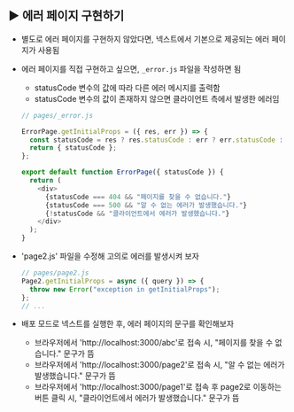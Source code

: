 ## ▶ 에러 페이지 구현하기

- 별도로 에러 페이지를 구현하지 않았다면, 넥스트에서 기본으로 제공되는 에러 페이지가 사용됨

- 에러 페이지를 직접 구현하고 싶으면, `_error.js` 파일을 작성하면 됨

  - statusCode 변수의 값에 따라 다른 에러 메시지를 출력함
  - statusCode 변수의 값이 존재하지 않으면 클라이언트 측에서 발생한 에러임

  ```js
  // pages/_error.js

  ErrorPage.getInitialProps = ({ res, err }) => {
    const statusCode = res ? res.statusCode : err ? err.statusCode : null;
    return { statusCode };
  };

  export default function ErrorPage({ statusCode }) {
    return (
      <div>
        {statusCode === 404 && "페이지를 찾을 수 없습니다."}
        {statusCode === 500 && "알 수 없는 에러가 발생했습니다."}
        {!statusCode && "클라이언트에서 에러가 발생했습니다."}
      </div>
    );
  }
  ```

- 'page2.js' 파일을 수정해 고의로 에러를 발생시켜 보자

  ```js
  // pages/page2.js
  Page2.getInitialProps = async ({ query }) => {
    throw new Error("exception in getInitialProps");
  };
  // ...
  ```

- 배포 모드로 넥스트를 실행한 후, 에러 페이지의 문구를 확인해보자

  - 브라우저에서 'http://localhost:3000/abc'로 접속 시, "페이지를 찾을 수 없습니다." 문구가 뜸
  - 브라우저에서 'http://localhost:3000/page2'로 접속 시, "알 수 없는 에러가 발생했습니다." 문구가 뜸
  - 브라우저에서 'http://localhost:3000/page1'로 접속 후 page2로 이동하는 버튼 클릭 시, "클라이언트에서 에러가 발생했습니다." 문구가 뜸
